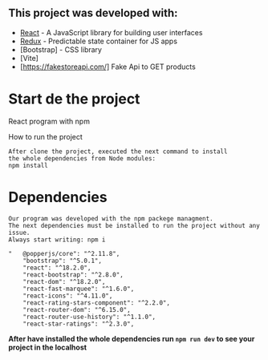 ## This project was developed with:
- [React](https://reactjs.org/) - A JavaScript library for building user interfaces
- [Redux](http://redux.js.org) - Predictable state container for JS apps
- [Bootstrap] - CSS library
- [Vite]
- [https://fakestoreapi.com/] Fake Api to GET products

# Start de the project

React program with npm

How to run the project

```
After clone the project, executed the next command to install
the whole dependencies from Node modules:
npm install

```
# Dependencies

```
Our program was developed with the npm packege managment.
The next dependencies must be installed to run the project without any issue.
Always start writing: npm i

"   @popperjs/core": "^2.11.8",
    "bootstrap": "^5.0.1",
    "react": "^18.2.0",
    "react-bootstrap": "^2.8.0",
    "react-dom": "^18.2.0",
    "react-fast-marquee": "^1.6.0",
    "react-icons": "^4.11.0",
    "react-rating-stars-component": "^2.2.0",
    "react-router-dom": "^6.15.0",
    "react-router-use-history": "^1.1.0",
    "react-star-ratings": "^2.3.0",

```
**After have installed the whole dependencies run `npm run dev` to see your project in the localhost**